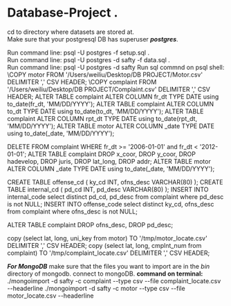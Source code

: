 # Database-Project . 
cd to directory where datasets are stored at.   
Make sure that your postgresql DB has superuser ***postgres***.

Run command line: psql -U postgres -f setup.sql .  
Run command line: psql -U postgres -d safty -f data.sql .  
Run command line: psql -U postgres -d safty
Run sql commnd on psql shell:   
\COPY motor FROM '/Users/weiliu/Desktop/DB PROJECT/Motor.csv' DELIMITER ',' CSV HEADER;
\COPY complaint FROM '/Users/weiliu/Desktop/DB PROJECT/Complaint.csv' DELIMITER ',' CSV HEADER;
ALTER TABLE complaint ALTER COLUMN fr_dt TYPE DATE using to_date(fr_dt, 'MM/DD/YYYY');
ALTER TABLE complaint ALTER COLUMN to_dt TYPE DATE using to_date(to_dt, 'MM/DD/YYYY');
ALTER TABLE complaint ALTER COLUMN rpt_dt TYPE DATE using to_date(rpt_dt, 'MM/DD/YYYY');
ALTER TABLE motor ALTER COLUMN _date TYPE DATE using to_date(_date, 'MM/DD/YYYY');

DELETE FROM complaint WHERE fr_dt >= '2006-01-01' and fr_dt < '2012-01-01';
ALTER TABLE complaint DROP x_coor, DROP y_coor, DROP hadevelop, DROP juris, DROP lat_long, DROP addr;
ALTER TABLE motor ALTER COLUMN _date TYPE DATE using to_date(_date, 'MM/DD/YYYY');

CREATE TABLE offense_cd ( ky_cd INT, ofns_desc VARCHAR(80) );
CREATE TABLE internal_cd ( pd_cd INT, pd_desc VARCHAR(80) );
INSERT INTO internal_code select distinct pd_cd, pd_desc from complaint where pd_desc is not NULL;
INSERT INTO offense_code select distinct ky_cd, ofns_desc from complaint where ofns_desc is not NULL;

ALTER TABLE complaint DROP ofns_desc, DROP pd_desc;

copy (select lat, long, uni_key from motor) TO '/tmp/motor_locate.csv' DELIMITER ',' CSV HEADER;
copy (select lat, long, cmplnt_num from complaint) TO '/tmp/complaint_locate.csv' DELIMITER ',' CSV HEADER;



***For MongoDB***
make sure that the files you want to import are in the *bin* directory of mongodb.
connect to mongoDB.
**command on terminal:**
./mongoimport -d safty -c complaint --type csv --file complaint_locate.csv --headerline
./mongoimport -d safty -c motor --type csv --file motor_locate.csv --headerline
